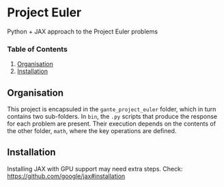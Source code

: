 # Project Euler
Python + JAX approach to the Project Euler problems


### Table of Contents
1. [Organisation](#organisation)
2. [Installation](#installation)


## Organisation

This project is encapsuled in the `gante_project_euler` folder, which in turn contains two sub-folders.
In `bin`, the `.py` scripts that produce the response for each problem are present.
Their execution depends on the contents of the other folder, `math`, where the key operations are defined.


## Installation

Installing JAX with GPU support may need extra steps. Check: https://github.com/google/jax#installation
